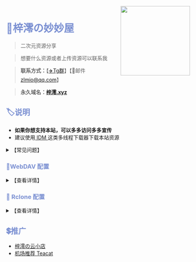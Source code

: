 <img align="right" width="190" src="https://p1.meituan.net/dpplatform/075edf25f3c9dd8a0cd0b69128f018e2100421.png">

# <font color="#7B90D2">🏡梓澪の妙妙屋</font>

> 二次元资源分享

> 想要什么资源或者上传资源可以联系我

> **联系方式：**【[✈️Tg群](https://t.me/HokagoTeaTime0)】【📧邮件 zlmio@qq.com】

> **永久域名：[梓澪.xyz](https://xn--i0v44m.xyz)**

## <font color="#7B90D2">🏷说明</font>

- **如果你想支持本站，可以多多访问多多宣传**
- 建议使用[ IDM ](https://www.123pan.com/s/mkLDVv-VACJv)这类多线程下载器下载本站资源

<details>
<summary>【常见问题】</summary>

- **1. 文件下载不了？**
  - 网站被频繁访问会触发 OneDrive 的 API 调用限制，若报错 `activityLimitReached` 、`The request has been throttled`之类请刷新或稍后再试。
- **2. 视频播放不了？有声无画面? 有画面无声音?**
  - 一般浏览器不支持h.265（hevc）等编码视频，ac3等编码音频，Safari不支持的更多，**建议使用软件播放**。
- **3. 下载速度慢？**
  - 若下载太慢请使用高速的全局代理或多线程下载器。



</details>

### <font color="#7B90D2">🧷WebDAV 配置</font>

<details>
  <summary>【查看详情】</summary>

| 参数 | 值                   |
| ---- | -------------------- |
| 链接 | https://xn--i0v44m.xyz/dav |
| 主机 | xn--i0v44m.xyz         |
| 路径 | /dav/              |
| 协议 | SSL                 |
| 端口 | 443                 |
| 账号 | ziling              |
| 密码 | ziling              |

</details>

### <font color="#7B90D2">🔑 Rclone 配置</font>

<details>
  <summary>【查看详情】</summary>

- **rclone配置文件**

```
[wp-1]
type = webdav
url = https://06tly-my.sharepoint.com/personal/ziling_06tly_onmicrosoft_com/Documents/
vendor = sharepoint
user = web@06tly.onmicrosoft.com
pass = r4Cih6xw9gFAJtq2mN3Vcj0pl8uOvwD9VQQV
```

---

**PC挂载**

1. 下载核心程序 [Rclone](https://rclone.org/downloads/) 解压，下载图形界面程序 [RcloneBrowser](https://github.com/kapitainsky/RcloneBrowser/releases)  安装。
2. 新建一个 `rclone.conf` 文本文件，将上述配置文件复制进去。在图形程序中，点击左上角 `file` → `preferences` ， `rclone location` 选择解压出的 rclone 核心主程序 `rclone.exe` ， `rclone.conf location` 选择新建的 `rclone.conf` 文件。
3. 回到图形程序界面点击左下角 `refresh` 刷新出配置，最后就可以浏览文件批量下载了，在顶部第二行 `Jobs` 中查看传输进程。

**安卓挂载**

下载我内置好的直接食用即可

[点我下载 RCX - 梓澪妙妙屋内置版](https://www.123pan.com/s/mkLDVv-rECJv)

</details>

## <font color="#7B90D2">💲推广</font>

+ [梓澪の云小店](https://ziling.inveam.net)
+ [机场推荐 Teacat](https://teacat1.com/#/register?code=8Clp7mjO)
